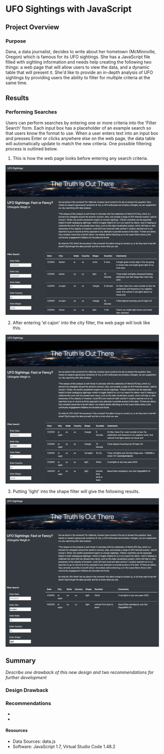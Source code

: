 # UFO Sightings with JavaScript

## Project Overview
### Purpose
Dana, a data journalist, decides to write about her hometown (McMinnville, Oregon) which is famous for its UFO sightings. She has a JavaScript file filled with sighting information and needs help creating the following two things: a web page that will allow users to view the data, and a dynamic table that will present it. She'd like to provide an in-depth analysis of UFO sightings by providing users the ability to filter for multiple criteria at the same time. 

## Results
### Performing Searches
Users can perform searches by entering one or more criteria into the 'Filter Search' form. Each input box has a placeholder of an example search so that users know the format to use. When a user enters text into an input box and presses Enter or clicks anywhere else on the web page, the data table will automatically update to match the new criteria. One possible filtering process is outlined below.

1. This is how the web page looks before entering any search criteria.
<img src='https://github.com/npantfoerder/UFOs/blob/master/static/images/no_filter.png' width=700> 

2. After entering 'el cajon' into the city filter, the web page will look like this.
<img src='https://github.com/npantfoerder/UFOs/blob/master/static/images/city_filter.png' width=700> 

3. Putting 'light' into the shape filter will give the following results.
<img src='https://github.com/npantfoerder/UFOs/blob/master/static/images/city_shape_filter.png' width=700> 

## Summary
*Describe one drawback of this new design and two recommendations for further development*
### Design Drawback

### Recommendations
- 
- 

#### Resources
- Data Sources: data.js
- Software: JavaScript 1.7, Virtual Studio Code 1.48.2

